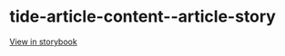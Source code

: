 # tide-article-content--article-story

[View in storybook](https://raw.githack.com/Independent-Digital-News-and-Media-Ltd/indy-pwamp-sb/PR-2293-sb/index.html?path=/story/tide-article-content--article-story)